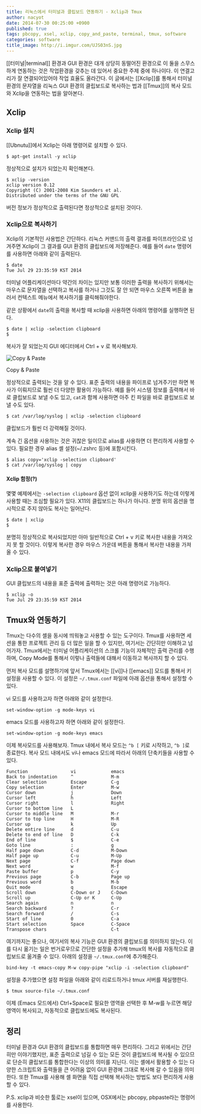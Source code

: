 ```yaml
---
title: 리눅스에서 터미널과 클립보드 연동하기 - Xclip과 Tmux
author: nacyot
date: 2014-07-30 00:25:00 +0900
published: true
tags: pbcopy, xsel, xclip, copy_and_paste, terminal, tmux, software
categories: software
title_image: http://i.imgur.com/UJS03nS.jpg
---
```


[[터미널|terminal]] 환경과 GUI 환경은 대개 상당히 동떨어진 환경으로 이 둘을 스무스하게 연동하는 것은 작업환경을 갖추는 데 있어서 중요한 주제 중에 하나이다. 이 연결고리가 잘 연결되어있어야 작업 효율도 올라간다. 이 글에서는 [[Xclip]]를 통해서 터미널 환경의 문자열을 리눅스 GUI 환경의 클립보드로 복사하는 법과 [[Tmux]]의 복사 모드와 Xclip을 연동하는 법을 알아본다.

<!--more-->

## Xclip

### Xclip 설치

[[Ubnutu]]에서 Xclip는 아래 명령어로 설치할 수 있다.

```
$ apt-get install -y xclip
```

정상적으로 설치가 되었는지 확인해본다.

```
$ xclip -version
xclip version 0.12
Copyright (C) 2001-2008 Kim Saunders et al.
Distributed under the terms of the GNU GPL
```

버전 정보가 정상적으로 출력된다면 정상적으로 설치된 것이다.

### Xclip으로 복사하기

Xclip의 기본적인 사용법은 간단하다. 리눅스 커맨드의 출력 결과를 파이프라인으로 넘겨주면 Xclip이 그 결과를 GUI 환경의 클립보드에 저장해준다. 예를 들어 `date` 명령어를 사용하면 아래와 같이 출력된다.

```
$ date
Tue Jul 29 23:35:59 KST 2014
```

터미널 어플리케이션마다 약간의 차이는 있지만 보통 이러한 출력을 복사하기 위해서는 마우스로 문자열을 선택하고 복사를 하거나 그것도 잘 안 되면 마우스 오른쪽 버튼을 눌러서 컨텍스트 메뉴에서 복사하기를 클릭해줘야한다.

같은 상황에서 `date`의 출력을 복사할 때 xclip을 사용하면 아래의 명령어를 실행하면 된다.

```
$ date | xclip -selection clipboard
$
```

복사가 잘 되었는지 GUI 에디터에서 Ctrl + v 로 복사해보자.

![Copy & Paste](http://i.imgur.com/FPZg8Fy.png)
<p class="shape-title">Copy & Paste</p>

정상적으로 출력되는 것을 알 수 있다. 표준 출력의 내용을 파이프로 넘겨주기만 하면 복사가 이뤄지므로 훨씬 더 다양한 활용이 가능하다. 예를 들어 시스템 정보를 출력해서 바로 클립보드로 보낼 수도 있고, `cat`과 함께 사용하면 아주 킨 파일을 바로 클립보드로 보낼 수도 있다.

```
$ cat /var/log/syslog | xclip -selection clipboard
```

클립보드가 훨씬 더 강력해질 것이다.

계속 긴 옵션을 사용하는 것은 귀찮은 일이므로 alias를 사용하면 더 편리하게 사용할 수 있다. 필요한 경우 alias 셸 설정(~/.zshrc 등)에 포함시킨다.

```
$ alias copy='xclip -selection clipboard'
$ cat /var/log/syslog | copy
```

#### Xclip 함정(?)

몇몇 예제에서는 `-selection clipboard` 옵션 없이 xclip을 사용하기도 하는데 이렇게 사용할 때는 조심할 필요가 있다. X11의 클립보드는 하나가 아니다. 분명 위의 옵션을 명시적으로 주지 않아도 복사는 일어난다.

```
$ date | xclip
$
```

분명히 정상적으로 복사되었지만 아마 일반적으로 Ctrl + v 키로 복사한 내용을 가져오지 못 할 것이다. 이렇게 복사한 경우 마우스 가운데 버튼을 통해서 복사한 내용을 가져올 수 있다.

### Xclip으로 붙여넣기

GUI 클립보드의 내용을 표준 출력에 출력하는 것은 아래 명령어로 가능하다.

```
$ xclip -o
Tue Jul 29 23:35:59 KST 2014
```

## Tmux와 연동하기

Tmux는 다수의 셸을 동시에 띄워놓고 사용할 수 있는 도구이다. Tmux를 사용하면 세션을 통한 프로젝트 관리 등 더 많은 일을 할 수 있지만, 여기서는 간단히만 이해하고 넘어가자. Tmux에서는 터미널 어플리케이션의 스크롤 기능이 자체적인 출력 관리를 수행하며, Copy Mode를 통해서 이렇나 출력들에 대해서 이동하고 복사까지 할 수 있다.

먼저 복사 모드를 설명하기에 앞서 Tmux에서는 [[vi]]나 [[emacs]] 모드를 통해서 키 설정을 사용할 수 있다. 이 설정은 `~/.tmux.conf` 파일에 아래 옵션을 통해서 설정할 수 있다.

vi 모드를 사용하고자 하면 아래와 같이 설정한다.

```
set-window-option -g mode-keys vi
```

emacs 모드를 사용하고자 하면 아래와 같이 설정한다.

```
set-window-option -g mode-keys emacs
```

이제 복사모드를 사용해보자. Tmux 내에서 복사 모드는 `^b [` 키로 시작하고, `^b ]`로 종료한다. 복사 모드 내에서도 vi나 emacs 모드에 따라서 아래의 단축키들을 사용할 수 있다.

```
Function                vi             emacs
Back to indentation     ^              M-m
Clear selection         Escape         C-g
Copy selection          Enter          M-w
Cursor down             j              Down
Cursor left             h              Left
Cursor right            l              Right
Cursor to bottom line   L
Cursor to middle line   M              M-r
Cursor to top line      H              M-R
Cursor up               k              Up
Delete entire line      d              C-u
Delete to end of line   D              C-k
End of line             $              C-e
Goto line               :              g
Half page down          C-d            M-Down
Half page up            C-u            M-Up
Next page               C-f            Page down
Next word               w              M-f
Paste buffer            p              C-y
Previous page           C-b            Page up
Previous word           b              M-b
Quit mode               q              Escape
Scroll down             C-Down or J    C-Down
Scroll up               C-Up or K      C-Up
Search again            n              n
Search backward         ?              C-r
Search forward          /              C-s
Start of line           0              C-a
Start selection         Space          C-Space
Transpose chars                        C-t
```

여기까지는 좋으나, 여기서의 복사 기능은 GUI 환경의 클립보드를 의미하지 않는다. 이를 다시 옮기는 일은 번거로우므로 간단한 설정을 추가해 tmux의 복사를 자동적으로 클립보드로 옮겨줄 수 있다. 아래의 설정을 `~/.tmux.conf`에 추가해준다.

```
bind-key -t emacs-copy M-w copy-pipe "xclip -i -selection clipboard"
```

설정을 추가했으면 설정 파일을 아래와 같이 리로드하거나 tmux 서버를 재실행한다.

```
$ tmux source-file ~/.tmux.conf
```

이제 (Emacs 모드에서) Ctrl+Space로 필요한 영역을 선택한 후 M-w를 누르면 해당영역이 복사되고, 자동적으로 클립보드에도 복사된다.

## 정리

터미널 환경과 GUI 환경의 클립보드를 통합하면 매우 편리하다. 그리고 위에서는 간단히만 이야기했지만, 표준 출력으로 넘길 수 있는 모든 것이 클립보드에 복사될 수 있으므로 단순히 클립보드를 통합한다는 이상의 의미를 지닌다. 이는 셸에서 활용할 수 있는 다양한 스크립트와 출력들을 큰 어려움 없이 GUI 환경에 그대로 복사해 갈 수 있음을 의미한다. 또한 Tmux를 사용해 셸 화면을 직접 선택해 복사하는 방법도 보다 편리하게 사용할 수 있다. 

P.S. xclip과 비슷한 툴로는 xsel이 있으며, OSX에서는 pbcopy, pbpaste라는 명령어를 사용한다.
